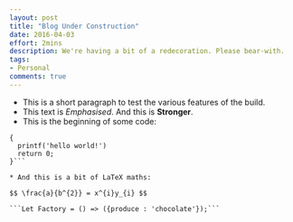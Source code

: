 ```yaml
---
layout: post
title: "Blog Under Construction"
date: 2016-04-03
effort: 2mins
description: We're having a bit of a redecoration. Please bear-with.
tags:
- Personal
comments: true
---
```


* This is a short paragraph to test the various features of the build.
* This text is *Emphasised*. And this is **Stronger**.
* This is the beginning of some code:

<!-- more -->

  ```public static int main()
  {
    printf('hello world!')
    return 0;
  }```

* And this is a bit of LaTeX maths:

$$ \frac{a}{b^{2}} = x^{i}y_{i} $$

  ```Let Factory = () => ({produce : 'chocolate'});```
